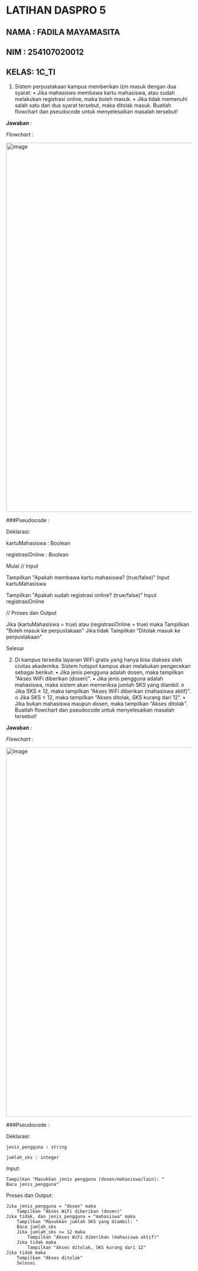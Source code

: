 # LATIHAN DASPRO 5

## NAMA : FADILA MAYAMASITA
## NIM  : 254107020012
## KELAS: 1C_TI

1. Sistem perpustakaan kampus memberikan izin masuk dengan dua syarat:
 • Jika mahasiswa membawa kartu mahasiswa, atau sudah melakukan registrasi 
online, maka boleh masuk.
 • Jika tidak memenuhi salah satu dari dua syarat tersebut, maka ditolak masuk.
 Buatlah flowchart dan pseudocode untuk menyelesaikan masalah tersebut!

**Jawaban** :

*Flowchart* :

<img width="2720" height="1000" alt="image" src="https://github.com/user-attachments/assets/3ead0902-4115-4135-96d0-4cc77e8212c0" />

###Pseudocode :

  Deklarasi:
  
  kartuMahasiswa : Boolean
  
  registrasiOnline : Boolean

Mulai
  // Input
  
  Tampilkan "Apakah membawa kartu mahasiswa? (true/false)"
  Input kartuMahasiswa

  Tampilkan "Apakah sudah registrasi online? (true/false)"
  Input registrasiOnline

  // Proses dan Output
  
  Jika (kartuMahasiswa = true) atau (registrasiOnline = true) maka
    Tampilkan "Boleh masuk ke perpustakaan"
  Jika tidak
    Tampilkan "Ditolak masuk ke perpustakaan"
    
Selesai

 2. Di kampus tersedia layanan WiFi gratis yang hanya bisa diakses oleh civitas
 akademika. Sistem hotspot kampus akan melakukan pengecekan sebagai berikut:
 • Jika jenis pengguna adalah dosen, maka tampilkan “Akses WiFi diberikan (dosen)”.
 • Jika jenis pengguna adalah mahasiswa, maka sistem akan memeriksa jumlah SKS 
yang diambil:
 o Jika SKS ≥ 12, maka tampilkan “Akses WiFi diberikan (mahasiswa aktif)”.
 o Jika SKS < 12, maka tampilkan “Akses ditolak, SKS kurang dari 12”.
 • Jika bukan mahasiswa maupun dosen, maka tampilkan “Akses ditolak”.
 Buatlah flowchart dan pseudocode untuk menyelesaikan masalah tersebut!

**Jawaban** :

*Flowchart* :

<img width="2512" height="1000" alt="image" src="https://github.com/user-attachments/assets/0a7e217f-9911-49b0-8ad9-7bd7e61335fa" />

###Pseudocode :

Deklarasi:

    jenis_pengguna : string
    
    jumlah_sks : integer

Input:

    Tampilkan "Masukkan jenis pengguna (dosen/mahasiswa/lain): "
    Baca jenis_pengguna"

Proses dan Output:

    Jika jenis_pengguna = "dosen" maka
        Tampilkan "Akses WiFi diberikan (dosen)"
    Jika tidak, dan jenis_pengguna = "mahasiswa" maka
        Tampilkan "Masukkan jumlah SKS yang diambil: "
        Baca jumlah_sks
        Jika jumlah_sks >= 12 maka
            Tampilkan "Akses WiFi diberikan (mahasiswa aktif)"
        Jika tidak maka
            Tampilkan "Akses ditolak, SKS kurang dari 12"
    Jika tidak maka
        Tampilkan "Akses ditolak"
        Selesai




